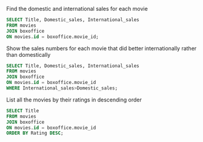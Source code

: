 Find the domestic and international sales for each movie
```SQL
SELECT Title, Domestic_sales, International_sales
FROM movies
JOIN boxoffice 
ON movies.id = boxoffice.movie_id;
```

Show the sales numbers for each movie that did better internationally rather than domestically
```SQL
SELECT Title, Domestic_sales, International_sales
FROM movies
JOIN boxoffice 
ON movies.id = boxoffice.movie_id
WHERE International_sales>Domestic_sales;
```

List all the movies by their ratings in descending order
```SQL
SELECT Title
FROM movies
JOIN boxoffice 
ON movies.id = boxoffice.movie_id
ORDER BY Rating DESC;
```

